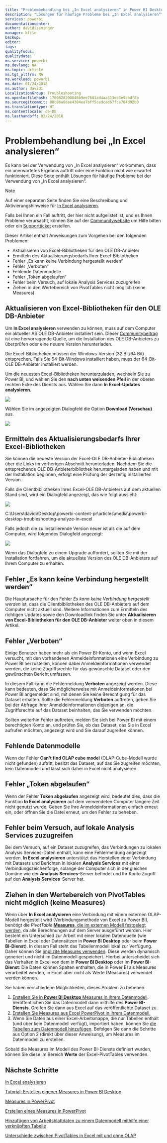```yaml
---
title: "Problembehandlung bei „In Excel analysieren“ in Power BI Desktop"
description: "Lösungen für häufige Probleme bei „In Excel analysieren“"
services: powerbi
documentationcenter: 
author: davidiseminger
manager: kfile
backup: 
editor: 
tags: 
qualityfocus: 
qualitydate: 
ms.service: powerbi
ms.devlang: NA
ms.topic: article
ms.tgt_pltfrm: NA
ms.workload: powerbi
ms.date: 01/24/2018
ms.author: davidi
LocalizationGroup: Troubleshooting
ms.openlocfilehash: 1760828290846b9ee7601ad4aa313ee3e9cbdf8a
ms.sourcegitcommit: 88c8ba8dee4384ea7bff5cedcad67fce784d92b0
ms.translationtype: HT
ms.contentlocale: de-DE
ms.lasthandoff: 02/24/2018
---
```

# <a name="troubleshooting-analyze-in-excel"></a>Problembehandlung bei „In Excel analysieren“
Es kann bei der Verwendung von „In Excel analysieren“ vorkommen, dass ein unerwartetes Ergebnis auftritt oder eine Funktion nicht wie erwartet funktioniert. Diese Seite enthält Lösungen für häufige Probleme bei der Verwendung von „In Excel analysieren“.

> [!NOTE]
> Auf einer separaten Seite finden Sie eine Beschreibung und Aktivierungshinweise für [In Excel analysieren](service-analyze-in-excel.md).
> 
> Falls bei Ihnen ein Fall auftritt, der hier nicht aufgelistet ist, und es Ihnen Probleme verursacht, können Sie auf der [Communitywebsite](http://community.powerbi.com/) um Hilfe bitten oder ein [Supportticket](https://powerbi.microsoft.com/support/) erstellen.
> 
> 

Dieser Artikel enthält Anweisungen zum Vorgehen bei den folgenden Problemen:

* Aktualisieren von Excel-Bibliotheken für den OLE DB-Anbieter
* Ermitteln des Aktualisierungsbedarfs Ihrer Excel-Bibliotheken
* Fehler „Es kann keine Verbindung hergestellt werden“
* Fehler „Verboten“
* Fehlende Datenmodelle
* Fehler „Token abgelaufen“
* Fehler beim Versuch, auf lokale Analysis Services zuzugreifen
* Ziehen in den Wertebereich von PivotTables nicht möglich (keine Measures)

## <a name="update-excel-libraries-for-the-ole-db-provider"></a>Aktualisieren von Excel-Bibliotheken für den OLE DB-Anbieter
Um **In Excel analysieren** verwenden zu können, muss auf dem Computer ein aktueller AS OLE DB-Anbieter installiert sein. Dieser [Communitybeitrag](http://community.powerbi.com/t5/Service/Analyze-in-Excel-Initialization-of-the-data-source-failed/m-p/30837#M8081) ist eine hervorragende Quelle, um die Installation des OLE DB-Anbieters zu überprüfen oder eine neuere Version herunterladen.

Die Excel-Bibliotheken müssen der Windows-Version (32 Bit/64 Bit) entsprechen. Falls Sie 64-Bit-Windows installiert haben, muss der 64-Bit-OLE DB-Anbieter installiert werden.

Um die neuesten Excel-Bibliotheken herunterzuladen, wechseln Sie zu Power BI, und wählen Sie den **nach unten weisenden Pfeil** in der oberen rechten Ecke des Diensts aus. Wählen Sie dann **In Excel-Updates analysieren**.

![](media/desktop-troubleshooting-analyze-in-excel/tshoot-analyze-excel_1.png)

Wählen Sie im angezeigten Dialogfeld die Option **Download (Vorschau)** aus.

![](media/desktop-troubleshooting-analyze-in-excel/tshoot-analyze-excel_2.png)

## <a name="determining-whether-you-need-to-update-your-excel-libraries"></a>Ermitteln des Aktualisierungsbedarfs Ihrer Excel-Bibliotheken
Sie können die neueste Version der Excel-OLE DB-Anbieter-Bibliotheken über die Links im vorherigen Abschnitt herunterladen. Nachdem Sie die entsprechende OLE DB-Anbieterbibliothek heruntergeladen haben und mit der Installation beginnen, erfolgt eine Prüfung der derzeitig installierten Version.

Falls die Clientbibliotheken Ihres Excel-OLE DB-Anbieters auf dem aktuellen Stand sind, wird ein Dialogfeld angezeigt, das wie folgt aussieht:

![](media/desktop-troubleshooting-analyze-in-excel/troubleshoot-analyze-excel_3.png)

C:\Users\davidi\Desktop\powerbi-content-pr\articles\media\powerbi-desktop-troubleshooting-analyze-in-excel

Falls jedoch die zu installierende Version neuer ist als die auf dem Computer, wird folgendes Dialogfeld angezeigt:

![](media/desktop-troubleshooting-analyze-in-excel/troubleshoot-analyze-excel_2.png)

Wenn das Dialogfeld zu einem Upgrade auffordert, sollten Sie mit der Installation fortfahren, um die aktuellste Version des OLE DB-Anbieters auf Ihrem Computer zu erhalten.

## <a name="connection-cannot-be-made-error"></a>Fehler „Es kann keine Verbindung hergestellt werden“
Die Hauptursache für den Fehler *Es kann keine Verbindung hergestellt werden* ist, dass die Clientbibliotheken des OLE DB-Anbieters auf dem Computer nicht aktuell sind. Weitere Informationen zum Ermitteln des richtigen Updates sowie den Downloadlink finden Sie unter **Aktualisieren von Excel-Bibliotheken für den OLE DB-Anbieter** weiter oben in diesem Artikel.

## <a name="forbidden-error"></a>Fehler „Verboten“
Einige Benutzer haben mehr als ein Power BI-Konto, und wenn Excel versucht, mit den vorhandenen Anmeldeinformationen eine Verbindung zu Power BI herzustellen, können dabei Anmeldeinformationen verwendet werden, die keine Zugriffsrechte für das gewünschte Dataset oder den gewünschten Bericht umfassen.

In diesem Fall kann die Fehlermeldung **Verboten** angezeigt werden. Diese kann bedeuten, dass Sie möglicherweise mit Anmeldeinformationen bei Power BI angemeldet sind, mit denen Sie keine Berechtigung für das Dataset erhalten. Sollte die Fehlermeldung **Verboten** auftreten, geben Sie bei der Abfrage Ihrer Anmeldeinformationen diejenigen an, die Zugriffsrechte auf das Dataset beinhalten, das Sie verwenden möchten.

Sollten weiterhin Fehler auftreten, melden Sie sich bei Power BI mit einem berechtigten Konto an, und prüfen Sie, ob das Dataset, das Sie in Excel aufrufen möchten, angezeigt wird und Sie darauf zugreifen können.

## <a name="no-data-models"></a>Fehlende Datenmodelle
Wenn der Fehler **Can't find OLAP cube model** (OLAP-Cube-Modell wurde nicht gefunden) auftritt, besitzt das Dataset, auf das Sie zugreifen möchten, kein Datenmodell und lässt sich daher in Excel nicht analysieren.

## <a name="token-expired-error"></a>Fehler „Token abgelaufen“
Wenn der Fehler **Token abgelaufen** angezeigt wird, bedeutet dies, dass die Funktion **In Excel analysieren** auf dem verwendeten Computer längere Zeit nicht genutzt wurde. Geben Sie Ihre Anmeldeinformationen einfach erneut ein, oder öffnen Sie die Datei erneut, um den Fehler zu beheben.

## <a name="unable-to-access-on-premises-analysis-services"></a>Fehler beim Versuch, auf lokale Analysis Services zuzugreifen
Bei dem Versuch, auf ein Dataset zuzugreifen, das Verbindungen zu lokalen Analysis Services-Daten enthält, kann eine Fehlermeldung angezeigt werden. **In Excel analysieren** unterstützt das Herstellen einer Verbindung mit Datasets und Berichten in lokalen **Analysis Services** mit einer Verbindungszeichenfolge, solange der Computer sich in der gleichen Domäne wie der **Analysis Services**-Server befindet und Ihr Konto Zugriff auf den **Analysis Services**-Server hat.

## <a name="cant-drag-anything-to-the-pivottable-values-area-no-measures"></a>Ziehen in den Wertebereich von PivotTables nicht möglich (keine Measures)
Wenn über **In Excel analysieren** eine Verbindung mit einem externen OLAP-Modell hergestellt wird (Verbindungsmethode von Excel zu Power BI), benötigt die *PivotTable* [**Measures**, die im externen Modell festgelegt werden](https://support.microsoft.com/kb/234700), da alle Berechnungen auf dem Server ausgeführt werden. Hier besteht ein Unterschied zur Arbeit mit einer lokalen Datenquelle (wie Tabellen in Excel oder Datensätzen in **Power BI Desktop** oder beim **Power BI-Dienst**). In diesem Fall steht das Tabellenmodell lokal zur Verfügung. Daher können Sie [implizite Measures verwenden](https://msdn.microsoft.com/library/gg399077.aspx). Diese werden dynamisch generiert und nicht im Datenmodell gespeichert. Hierbei unterscheidet sich das Verhalten in Excel von dem in **Power BI Desktop** oder im **Power BI-Dienst**: Die Daten können Spalten enthalten, die in Power BI als Measures verarbeitet werden, in Excel aber nicht als Werte (Measures) verwendet werden können.

Sie haben verschiedene Möglichkeiten, dieses Problem zu beheben:

1. [Erstellen Sie in **Power BI Desktop** Measures in Ihrem Datenmodell](desktop-tutorial-create-measures.md). Veröffentlichen Sie das Datenmodell dann mithilfe des **Power BI-Diensts**. Greifen Sie dann aus Excel auf das veröffentlichte Dataset zu.
2. [Erstellen Sie Measures aus Excel PowerPivot in Ihrem Datenmodell.](https://support.office.com/article/Create-a-Measure-in-Power-Pivot-d3cc1495-b4e5-48e7-ba98-163022a71198)
3. Wenn Sie Daten aus einer Excel-Arbeitsmappe, die nur Tabellen enthält (und über kein Datenmodell verfügt), importiert haben, können Sie [die Tabellen zum Datenmodell hinzufügen](https://support.office.com/article/Add-worksheet-data-to-a-Data-Model-using-a-linked-table-d3665fc3-99b0-479d-ba09-a37640f5be42). Befolgen Sie dann die Schritte aus Option 2 (direkt über dieser Anweisung), um Measures im Datenmodell zu erstellen.

Sobald die Measures im Modell des Power BI-Diensts definiert wurden, können Sie diese im Bereich **Werte** der Excel-PivotTables verwenden.

## <a name="next-steps"></a>Nächste Schritte
[In Excel analysieren](service-analyze-in-excel.md)

[Tutorial: Erstellen eigener Measures in Power BI Desktop](desktop-tutorial-create-measures.md)

[Measures in PowerPivot](https://msdn.microsoft.com/library/gg399077.aspx)

[Erstellen eines Measures in PowerPivot](https://support.office.com/article/Create-a-Measure-in-Power-Pivot-d3cc1495-b4e5-48e7-ba98-163022a71198)

[Hinzufügen von Arbeitsblattdaten zu einem Datenmodell mithilfe einer verknüpften Tabelle](https://support.office.com/article/Add-worksheet-data-to-a-Data-Model-using-a-linked-table-d3665fc3-99b0-479d-ba09-a37640f5be42)

[Unterschiede zwischen PivotTables in Excel mit und ohne OLAP](https://support.microsoft.com/kb/234700)

